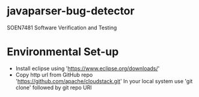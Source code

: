 # javaparser-bug-detector
SOEN7481 Software Verification and Testing
# Environmental Set-up
* Install eclipse using 'https://www.eclipse.org/downloads/'
* Copy http url from GitHub repo 'https://github.com/apache/cloudstack.git'
In your local system use 'git clone' followed by git repo URl
